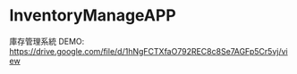 # InventoryManageAPP
庫存管理系統
DEMO: https://drive.google.com/file/d/1hNgFCTXfaO792REC8c8Se7AGFp5Cr5vj/view
